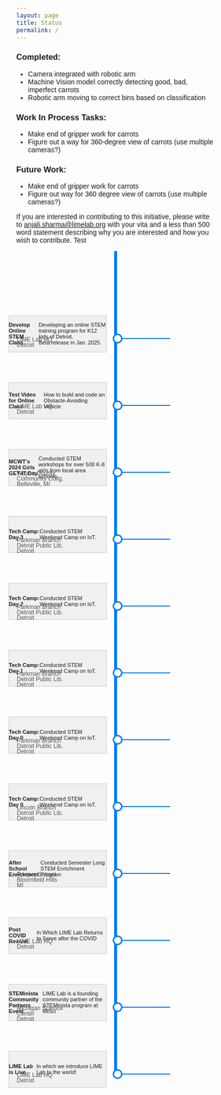 ```yaml
---
layout: page
title: Status
permalink: /
---
```


### Completed:
- Camera integrated with robotic arm
- Machine Vision model correctly detecting good, bad, imperfect carrots
- Robotic arm moving to correct bins based on classification

### Work In Process Tasks:
- Make end of gripper work for carrots
- Figure out a way for 360-degree view of carrots (use multiple cameras?)

### Future Work:
- Make end of gripper work for carrots
- Figure out way for 360 degree view of carrots (use multiple cameras?)

If you are interested in contributing to this initiative, please write to anjali.sharma@limelab.org with your vita and a less than 500 word statement describing why you are interested and how you wish to contribute. Test

<!-- Timeline section starts here -->
<div class="timeline">
    <!-- Event 1 -->
    <div class="timeline-event">
        <div class="textbox">
            <b>Develop Online STEM Class</b>
            Developing an online STEM training program for K12 kids of Detroit. <br> Beta release in Jan. 2025.
        </div>
        <div class="date">Jan, 2024</div>
        <div class="location1">LIME Lab HQ</div>
        <div class="location2">Detroit</div>
        <div class="circle">
            <a href="https://youtu.be/nLxlBb88Mvs?feature=shared" target="_blank" class="tooltip">
                YouTube Video
                <div class="tooltip-box">
                    <iframe src="https://www.youtube.com/embed/nLxlBb88Mvs" frameborder="0" allow="autoplay; encrypted-media" allowfullscreen></iframe>
                </div>
            </a>
            <div class="horizontal-line"></div>
        </div>
    </div>
    <!-- Event 2 -->
    <div class="timeline-event">
        <div class="textbox">
            <b>Test Video for Online Class</b>
            How to build and code an Obstacle-Avoiding Vehicle
        </div>
        <div class="date">Nov, 2023</div>
        <div class="location1">LIME Lab HQ</div>
        <div class="location2">Detroit</div>
        <div class="circle">
            <a href="https://youtu.be/bSltBaRIbFs" target="_blank" class="tooltip">
                Vid2
                <div class="tooltip-box">
                    <iframe width="560" height="315" src="https://www.youtube.com/embed/bSltBaRIbFs?si=k2vj3Wx5N_YD8ZOs" title="YouTube video player" frameborder="0" allow="accelerometer; autoplay; clipboard-write; encrypted-media; gyroscope; picture-in-picture; web-share" referrerpolicy="strict-origin-when-cross-origin" allowfullscreen></iframe>
                </div>
            </a>
            <div class="horizontal-line"></div>
        </div>
    </div>
    <!-- Event 3 -->
    <div class="timeline-event">
        <div class="textbox">
            <b>MCWT's 2024 Girls GET-IT Day</b>
            Conducted STEM workshops for over 500 K-8 girls 
            from local area schools.
        </div>
        <div class="date">Apr, 2023</div>
        <div class="location1">Wayne County</div>
        <div class="location2">Community Collg.</div>
        <div class="location3">Belleville, MI</div>
        <div class="circle">
            <a href="https://youtu.be/nLxlBb88Mvs?feature=shared" target="_blank" class="tooltip">
                Vid3
                <div class="tooltip-box">
                    <iframe width="560" height="315" src="https://www.youtube.com/embed/fDkCTlWndJA?si=ishAC5rGQTx6KFpw" title="YouTube video player" frameborder="0" allow="accelerometer; autoplay; clipboard-write; encrypted-media; gyroscope; picture-in-picture; web-share" referrerpolicy="strict-origin-when-cross-origin" allowfullscreen></iframe>
                </div>
            </a>
            <div class="horizontal-line"></div>
        </div>
    </div>
    <!-- Event 4 -->
    <div class="timeline-event">
        <div class="textbox">
            <b>Tech Camp: Day 3</b>
            Conducted STEM Weekend Camp on IoT.
        </div>
        <div class="date">Apr, 2023</div>
        <div class="location1">Parkman Branch</div>
        <div class="location2">Detroit Public Lib.</div>
        <div class="location3">Detroit</div>
        <div class="circle">
            <a href="https://youtu.be/nLxlBb88Mvs?feature=shared" target="_blank" class="tooltip">
                Vid4
                <div class="tooltip-box">
                    <iframe width="560" height="315" src="https://www.youtube.com/embed/UfyIX4qDWIE?si=1lOvrbuGzS-uLKRN" title="YouTube video player" frameborder="0" allow="accelerometer; autoplay; clipboard-write; encrypted-media; gyroscope; picture-in-picture; web-share" referrerpolicy="strict-origin-when-cross-origin" allowfullscreen></iframe>
                </div>
            </a>
            <div class="horizontal-line"></div>
        </div>
    </div>
    <!-- Event 5 -->
    <div class="timeline-event">
        <div class="textbox">
            <b>Tech Camp: Day 2</b>
            Conducted STEM Weekend Camp on IoT.
        </div>
        <div class="date">Apr, 2023</div>
        <div class="location1">Parkman Branch</div>
        <div class="location2">Detroit Public Lib.</div>
        <div class="location3">Detroit</div>
        <div class="circle">
            <a href="https://youtu.be/nLxlBb88Mvs?feature=shared" target="_blank" class="tooltip">
                Vid5
                <div class="tooltip-box">
                    <iframe width="560" height="315" src="https://www.youtube.com/embed/vTF2xefOcAs?si=tubS47ImQwzUg0rY" title="YouTube video player" frameborder="0" allow="accelerometer; autoplay; clipboard-write; encrypted-media; gyroscope; picture-in-picture; web-share" referrerpolicy="strict-origin-when-cross-origin" allowfullscreen></iframe>
                </div>
            </a>
            <div class="horizontal-line"></div>
        </div>
    </div>
    <!-- Event 6 -->
    <div class="timeline-event">
        <div class="textbox">
            <b>Tech Camp: Day 1</b>
            Conducted STEM Weekend Camp on IoT.
        </div>
        <div class="date">Apr, 2023</div>
        <div class="location1">Parkman Branch</div>
        <div class="location2">Detroit Public Lib.</div>
        <div class="location3">Detroit</div>
        <div class="circle">
            <a href="https://youtu.be/nLxlBb88Mvs?feature=shared" target="_blank" class="tooltip">
                Vid6
                <div class="tooltip-box">
                    <iframe width="560" height="315" src="https://www.youtube.com/embed/9ab3CoyB-mA?si=RkvKU6vxzvVEBF_c" title="YouTube video player" frameborder="0" allow="accelerometer; autoplay; clipboard-write; encrypted-media; gyroscope; picture-in-picture; web-share" referrerpolicy="strict-origin-when-cross-origin" allowfullscreen></iframe>
                </div>
            </a>
            <div class="horizontal-line"></div>
        </div>
    </div>
    <!-- Event 7 -->
    <div class="timeline-event">
        <div class="textbox">
            <b>Tech Camp: Day 0</b>
            Conducted STEM Weekend Camp on IoT.
        </div>
        <div class="date">Apr, 2023</div>
        <div class="location1">Parkman Branch</div>
        <div class="location2">Detroit Public Lib.</div>
        <div class="location3">Detroit</div>
        <div class="circle">
            <a href="https://youtu.be/nLxlBb88Mvs?feature=shared" target="_blank" class="tooltip">
                Vid7
                <div class="tooltip-box">
                    <iframe width="560" height="315" src="https://www.youtube.com/embed/mfEifDUL8RA?si=rG2C-T_5I1IRTV0W" title="YouTube video player" frameborder="0" allow="accelerometer; autoplay; clipboard-write; encrypted-media; gyroscope; picture-in-picture; web-share" referrerpolicy="strict-origin-when-cross-origin" allowfullscreen></iframe>
                </div>
            </a>
            <div class="horizontal-line"></div>
        </div>
    </div>
    <!-- Event 8 -->
    <div class="timeline-event">
        <div class="textbox">
            <b>Tech Camp: Day 0</b>
            Conducted STEM Weekend Camp on IoT.
        </div>
        <div class="date">Dec, 2023</div>
        <div class="location1">Lincoln Branch</div>
        <div class="location2">Detroit Public Lib.</div>
        <div class="location3">Detroit</div>
        <div class="circle">
            <a href="https://youtu.be/BPKW31KQrXA" target="_blank" class="tooltip">
                Vid8
                <div class="tooltip-box">
                    <iframe width="560" height="315" src="https://www.youtube.com/embed/BPKW31KQrXA?si=P6rncTZJNI94bD7X" title="YouTube video player" frameborder="0" allow="accelerometer; autoplay; clipboard-write; encrypted-media; gyroscope; picture-in-picture; web-share" referrerpolicy="strict-origin-when-cross-origin" allowfullscreen></iframe>
                </div>
            </a>
            <div class="horizontal-line"></div>
        </div>
    </div>
    <!-- Event 9 -->
    <div class="timeline-event">
        <div class="textbox">
            <b>After School Enrichment</b>
            Conducted Semester Long STEM Enrichment Program
        </div>
        <div class="date">Winter 2023</div>
        <div class="location1">Roeper School</div>
        <div class="location2">Bloomfield Hills</div>
        <div class="location3">MI</div>
        <div class="circle">
            <a href="https://youtu.be/8xVgEU8CgVA" target="_blank" class="tooltip">
                Vid8
                <div class="tooltip-box">
                    <iframe width="560" height="315" src="https://www.youtube.com/embed/8xVgEU8CgVA?si=VENv-jXlryMfRspo" title="YouTube video player" frameborder="0" allow="accelerometer; autoplay; clipboard-write; encrypted-media; gyroscope; picture-in-picture; web-share" referrerpolicy="strict-origin-when-cross-origin" allowfullscreen></iframe>
                </div>
            </a>
            <div class="horizontal-line"></div>
        </div>
    </div>
    <!-- Event 10 -->
    <div class="timeline-event">
        <div class="textbox">
            <b>Post COVID Revival</b>
            In Which LIME Lab Returns to Serve after the COVID
        </div>
        <div class="date">Winter 2022</div>
        <div class="location1">LIME Lab HQ</div>
        <div class="location2">Detroit</div>
        <div class="circle">
            <a href="https://youtu.be/kr3VNY9aI5I" target="_blank" class="tooltip">
                Vid8
                <div class="tooltip-box">
                    <iframe width="560" height="315" src="https://www.youtube.com/embed/kr3VNY9aI5I?si=ZWb07VeCer67N1Yq" title="YouTube video player" frameborder="0" allow="accelerometer; autoplay; clipboard-write; encrypted-media; gyroscope; picture-in-picture; web-share" referrerpolicy="strict-origin-when-cross-origin" allowfullscreen></iframe>
                </div>
            </a>
            <div class="horizontal-line"></div>
        </div>
    </div>
    <!-- Event 11 -->
    <div class="timeline-event">
        <div class="textbox">
            <b>STEMinista Community Partners Event</b>
            LIME Lab is a founding community partner of the STEMinista program at MiSci
        </div>
        <div class="date">Apr, 2022</div>
        <div class="location1">Michigan Science</div>
        <div class="location2">Center</div>
        <div class="location3">Detroit</div>
        <div class="circle">
            <a href="https://youtu.be/okYPbjJtOPE" target="_blank" class="tooltip">
                Vid8
                <div class="tooltip-box">
                    <iframe width="560" height="315" src="https://www.youtube.com/embed/okYPbjJtOPE?si=vOyq4NIB0_QCM3sY" title="YouTube video player" frameborder="0" allow="accelerometer; autoplay; clipboard-write; encrypted-media; gyroscope; picture-in-picture; web-share" referrerpolicy="strict-origin-when-cross-origin" allowfullscreen></iframe>
                </div>
            </a>
            <div class="horizontal-line"></div>
        </div>
    </div>
    <!-- Event 12 -->
    <div class="timeline-event">
        <div class="textbox">
            <b>LIME Lab is Live</b>
            In which we introduce LIME Lab to the world!
        </div>
        <div class="date">Apr, 2016</div>
        <div class="location1">LIME Lab HQ</div>
        <div class="location2">Detroit</div>
        <div class="circle">
            <a href="https://youtu.be/r0XFyGM2ESg" target="_blank" class="tooltip">
                Vid8
                <div class="tooltip-box">
                    <iframe width="560" height="315" src="https://www.youtube.com/embed/r0XFyGM2ESg?si=0ox_N9SGyVNODF0H" title="YouTube video player" frameborder="0" allow="accelerometer; autoplay; clipboard-write; encrypted-media; gyroscope; picture-in-picture; web-share" referrerpolicy="strict-origin-when-cross-origin" allowfullscreen></iframe>
                </div>
            </a>
            <div class="horizontal-line"></div>
        </div>
    </div>
</div>

<!-- CSS styles for the timeline -->
<style>
    * {
        box-sizing: border-box;
    }

    body {
        font-family: Arial, sans-serif;
    }

    .timeline {
        position: relative;
        max-width: 800px;
        margin: 0 auto;
        padding-top: 40px;
    }

    /* Create the vertical line */
    .timeline::after {
        content: '';
        position: absolute;
        width: 6px;
        background-color: #007bff;
        top: 0;
        bottom: 0;
        left: 50%;
        margin-left: -3px;
    }

    .timeline-event {
        display: flex;
        align-items: center;
        margin: 120px 0;
        position: relative;
    }

    .textbox {
        width: 200px;
        height: 75px;
        background-color: #f0f0f0;
        border: 1px solid #ccc;
        font-size: 11px;
        display: flex;
        align-items: center;
        justify-content: center;
        position: absolute;
        right: calc(55% - 2px);
    }

        align-items: center;
        justify-content: center;
        position: absolute;
        right: calc(50% + 20px);
    }

    .date {
        position: absolute;
        left: calc(50% + 40px);
        top: -30px; /* Adjust as necessary */
        font-size: 12px;
        color: #555;
    }
    
    .location1 {
        position: absolute;
        left: calc(1px);
        top: 13px; /* Adjust as necessary */
        font-size: 12px;
        color: #555;
    }

    .location2 {
        position: absolute;
        left: calc(1px);
        top: 24px; /* Adjust as necessary */
        font-size: 12px;
        color: #555;
    }

    .location3 {
        position: absolute;
        left: calc(1px);
        top: 35px; /* Adjust as necessary */
        font-size: 12px;
        color: #555;
    }

    
    /* Add circles for the timeline events */
    .circle {
        position: absolute;
     /*   top: 15px;  */
        top: 50%;
        left: 48.5%;
        transform: translateX(-50%,-50%);
        width: 20px;
        height: 20px;
        background-color: white;
        border: 3px solid #007bff;
        border-radius: 50%;
        z-index: 1;
    }

    .circle a {
        display: block;
        width: 100%;
        height: 100%;
        text-decoration: none;
        color: transparent;
    }

    .circle a:hover {
        background-color: #007bff;
    }

    .timeline-event:hover .textbox {
    background-color: #FFFF99; /* light yellow */
    }
    
    .tooltip-box {
        position: absolute;
        top: 50%;
        left: 100%;
        transform: translate(3px, -50%);
        width: 560px; /* Match the width of the YouTube video - changed from 600 px */
        height: 315px; /* Match the height of the YouTube video - changed from 400 px */
        background-color: transparent; /* Change from #007bff to transparent */
        color: white;
        border-radius: 3px;
        display: none;
        z-index: 2;
        box-shadow: 0 0 10px rgba(0, 0, 0, 0.5); /* Add shadow for better visibility */
}

.horizontal-line {
    position: absolute;
    top: 50%;
    left: 100%;
    width: 100px;
    height: 2px;
    background-color: #007bff;
    transform: translateY(-50%);
    z-index: 1; /* Ensure it is behind the tooltip box */
}

.circle:hover .tooltip-box {
    display: block;
    z-index: 3; /* Ensure tooltip box is above everything else */
}

    }

    .tooltip-box iframe {
        width: 100%;
        height: 100%;
        border: none;
    }

    .circle:hover .tooltip-box {
        display: block;
    }

    /* Horizontal line connecting the bubble to the tooltip */
    .horizontal-line {
        position: absolute;
        top: 50%;
        left: 100%;
        width: 100px;
        height: 2px;
        background-color: #007bff;
        transform: translateY(-50%);
    }

    .dashed-line {
    border: none;
    border-top: 1px dashed #000;
    margin: 5px 0;
    }
</style>
